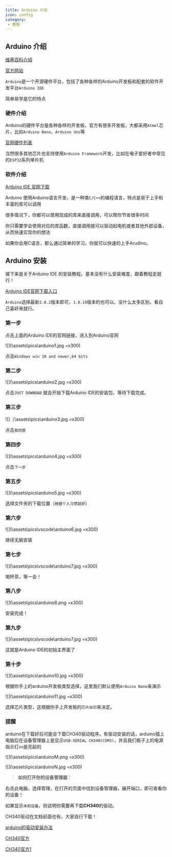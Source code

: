 ```yaml
---
title: Arduino 介绍
icon: config
category:
 - 教程
---
```


## Arduino 介绍

[维基百科介绍](https://w.wiki/5yJP)

[官方网站](https://www.arduino.cc/)

`Arduino`是一个开源硬件平台，包括了各种各样的Arduino开发板和配套的软件开发平台`Arduino IDE`

简单易学是它的特点

### 硬件介绍

Arduino的硬件平台是各种各样的开发板，官方有很多开发板，大都采用`Atmel`芯片，比如`Arduino Nano`、`Arduino Uno`等

[官网硬件列表](https://www.arduino.cc/en/hardware)

当然很多其他芯片也支持使用`Arduino Framework`开发，比如在电子爱好者中常见的`ESP32`系列单片机

### 软件介绍

[Arduino IDE 官网下载](https://www.arduino.cc/en/software)

Arduino 使用Arduino语言开发，是一种类`C/C++`的编程语言，特点是易于上手和丰富的库可以调用

很多情况下，你都可以使用现成的库来直接调用，可以帮你节省很多时间

你只需要学会使用对应的库函数，直接调用就可以驱动起电机或者其他外部设备，从而快速实现你的想法

如果你会用C语言，那么通过简单的学习，你就可以快速的上手Arudino。

## Arduino 安装

接下来是关于Arduino IDE 的安装教程。基本没有什么安装难度，跟着教程走就行！

[Arduino IDE官网下载入口](https://www.arduino.cc/en/software)

`Arduino`选择最新`2.0.2`版本即可，`1.8.19`版本的也可以。没什么太多区别，看自己喜好来就行。

### 第一步

点击上面的Arduino IDE的官网链接，进入到Arduino官网

![](\assets\pics\arduino1.jpg =x300)

点击`Windows win 10 and newer,64 bits`

### 第二步

![](\assets\pics\arduino2.jpg =x300)

点击`JUST DOWNOAD` 就会开始下载Arduino IDE的安装包，等待下载完成。

### 第三步

![]（\assets\pics\arduino3.jpg =x300)

点击`我同意`

### 第四步

![](\assets\pics\arduino4.jpg =x300)

点击`下一步`

### 第五步

![](\assets\pics\arduino5.jpg =x300)

选择文件夹的下载位置（`根据个人习惯就好`）

### 第六步

![](\assets\pics\vscode\arduino6.jpg =x300)

继续无脑安装

### 第七步

![](\assets\pics\vscode\arduino7.jpg =x300)

喝杯茶，等一会！

### 第八步

![](\assets\pics\arduino8.png =x300)

安装完成！

### 第九步

![](\assets\pics\vscode\arduino7.jpg =x300)

这就是Arduino IDE的初始主界面了

### 第十步

![](\assets\pics\arduino10.jpg =x300)

根据你手上的arduino开发板类型选择，这里我们默认使用`Arduino Nano`来演示

![](\assets\pics\arduino11.jpg =x300)

选择芯片类型，这根据你手上开发板的`芯片丝印`来决定。

### 提醒

arduino在下载好后可能会下载CH340驱动程序。有驱动安装的话，arduino插上电脑后在设备管理器上是显示`USB-SERIAL CH340(COM3)`，并且我们板子上的电源指示灯`on`是亮起的

![](\assets\pics\arduinoM.png =x300)

![](\assets\pics\arduinoN.jpg =x300)

>**如何打开你的设备管理器**：

 右击此电脑，选择管理，在打开的页面中找到设备管理器，展开端口，即可查看你的设备！

如果显示`未知设备`，则说明你需要再下载**CH340**的驱动。

CH340驱动在文档前面也有，大家自行下载！

[arduino的驱动安装办法](http://www.arduino.cn/thread-1008-1-1.html)

[CH340官方](http://www.wch-ic.com/downloads/CH341SER_EXE.html)

[CH340官方1](https://nas.dustella.net/s/B8dIO)
